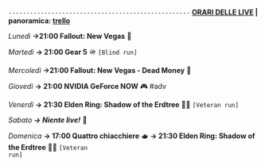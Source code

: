 <code>---------------------------------------------------</code>
<b><u>ORARI DELLE LIVE</u> | panoramica: <a href="https://trello.com/b/iKwdSGf3/sabaku">trello</a></b>

<i>Lunedì</i>
<b>→21:00 Fallout: New Vegas</b> 🥫

<i>Martedì</i>
<b>→ 21:00 Gear 5</b> 🪖 <code>[Blind run]</code>

<i>Mercoledì</i>
<b>→21:00 Fallout: New Vegas - Dead Money</b> 🥫

<i>Giovedì</i>
<b>→ 21:00 NVIDIA GeForce NOW</b> 🎮 #adv 

<i>Venerdì</i>
<b>→ 21:30 Elden Ring: Shadow of the Erdtree</b> 🌲🌑 <code>[Veteran run]</code>

<i>Sabato</i>
<b><i>→ Niente live!</i></b> 🕺

<i>Domenica</i>
<b>→ 17:00 Quattro chiacchiere</b> 🫖
<b>→ 21:30 Elden Ring: Shadow of the Erdtree</b> 🌲🌑 <code>[Veteran run]</code>
